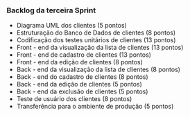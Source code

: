 ### Backlog da terceira Sprint
* Diagrama UML dos clientes (5 pontos)
* Estruturação do Banco de Dados de clientes (8 pontos)
* Codificação dos testes unitários de clientes (13 pontos)
* Front - end da visualização da lista de clientes (13 pontos)
* Front - end de cadastro de clientes (13 pontos)
* Front - end da edição de clientes (8 pontos)
* Back - end da visualização da lista de clientes (8 pontos)
* Back - end do cadastro de clientes (8 pontos)
* Back - end da edição de clientes (5 pontos)
* Back - end da exclusão de clientes (5 pontos)
* Teste de usuário dos clientes (8 pontos)
* Transferência para o ambiente de produção (5 pontos)
